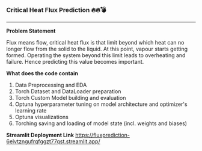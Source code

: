 ### Critical Heat Flux Prediction 🔥🔥💣
___

**Problem Statement**

Flux means flow, critical heat flux is that limit beyond which heat can no longer flow from the solid to the liquid. At this point, vapour starts getting formed. Operating the system beyond this limit leads to overheating and failure. Hence predicting this value becomes important.

**What does the code contain**
1. Data Preprocessing and EDA
2. Torch Dataset and DataLoader preparation
3. Torch Custom Model building and evaluation
4. Optuna hyperparameter tuning on model architecture and optimizer's learning rate
5. Optuna visualizations
6. Torching saving and loading of model state (incl. weights and biases)

**Streamlit Deployment Link**
https://fluxprediction-6elvtzngufrqfggzt77qst.streamlit.app/



